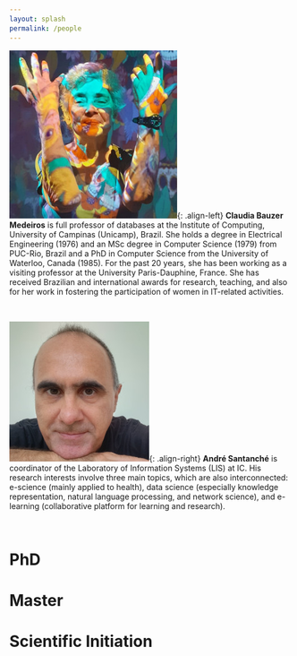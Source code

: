 ```yaml
---
layout: splash
permalink: /people
---
```


![Claudia Bauzer Medeiros](images/claudia-bauzer-medeiros.jpg){: .align-left} **Claudia Bauzer Medeiros** is full professor of databases at the Institute of Computing, University of Campinas (Unicamp), Brazil. She holds a degree in Electrical Engineering (1976) and an MSc degree in Computer Science (1979) from PUC-Rio, Brazil and a PhD in Computer Science from the University of Waterloo, Canada (1985). For the past 20 years, she has been working as a visiting professor at the University Paris-Dauphine, France. She has received Brazilian and international awards for research, teaching, and also for her work in fostering the participation of women in IT-related activities.

<br>

![André Santanché](images/andre-santanche.jpg){: .align-right} **André Santanché** is coordinator of the Laboratory of Information Systems (LIS) at IC. His research interests involve three main topics, which are also interconnected: e-science (mainly applied to health), data science (especially knowledge representation, natural language processing, and network science), and e-learning (collaborative platform for learning and research).

<br>

# PhD


# Master


# Scientific Initiation